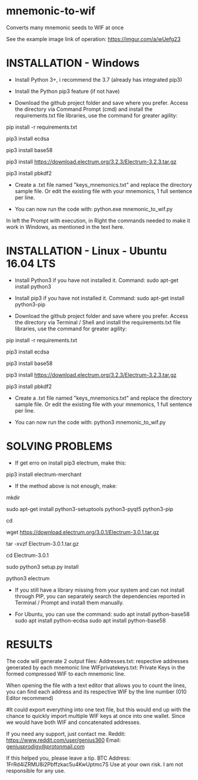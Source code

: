 # mnemonic-to-wif
Converts many mnemonic seeds to WIF at once

See the example image link of operation: https://imgur.com/a/wUefg23

# INSTALLATION - Windows

* Install Python 3+, i recommend the 3.7 (already has integrated pip3) 

* Install the Python pip3 feature (if not have)

* Download the github project folder and save where you prefer. Access the directory via Command Prompt (cmd) and install the requirements.txt file libraries, use the command for greater agility: 

pip install -r requirements.txt

pip3 install ecdsa

pip3 install base58

pip3 install https://download.electrum.org/3.2.3/Electrum-3.2.3.tar.gz

pip3 install pbkdf2


* Create a .txt file named "keys_mnemonics.txt" and replace the directory sample file. Or edit the existing file with your mnemonics, 1 full sentence per line.

* You can now run the code with: python.exe mnemonic_to_wif.py

In left the Prompt with execution, in Right the commands needed to make it work in Windows, as mentioned in the text here.

# INSTALLATION - Linux - Ubuntu 16.04 LTS

* Install Python3 if you have not installed it. Command: sudo apt-get install python3

* Install pip3 if you have not installed it. Command: sudo apt-get install python3-pip

* Download the github project folder and save where you prefer. Access the directory via Terminal / Shell and install the requirements.txt file libraries, use the command for greater agility:

pip install -r requirements.txt

pip3 install ecdsa

pip3 install base58

pip3 install https://download.electrum.org/3.2.3/Electrum-3.2.3.tar.gz

pip3 install pbkdf2


* Create a .txt file named "keys_mnemonics.txt" and replace the directory sample file. Or edit the existing file with your mnemonics, 1 full sentence per line.

* You can now run the code with: python3 mnemonic_to_wif.py


# SOLVING PROBLEMS

* If get erro on install pip3 electrum, make this:

pip3 install electrum-merchant

* If the method above is not enough, make:

mkdir <yourdirname>

sudo apt-get install python3-setuptools python3-pyqt5 python3-pip

cd <yourdirname>

wget https://download.electrum.org/3.0.1/Electrum-3.0.1.tar.gz

tar -xvzf Electrum-3.0.1.tar.gz

cd Electrum-3.0.1

sudo python3 setup.py install

python3 electrum

* If you still have a library missing from your system and can not install through PIP, you can separately search the dependencies reported in Terminal / Prompt and install them manually.

* For Ubuntu, you can use the command:
sudo apt install python-base58
sudo apt install python-ecdsa
sudo apt install python-base58

# RESULTS

The code will generate 2 output files:
Addresses.txt: respective addresses generated by each mnemonic line
WIFprivatekeys.txt: Private Keys in the formed compressed WIF to each mnemonic line.

When opening the file with a text editor that allows you to count the lines, you can find each address and its respective WIF by the line number (010 Editor recommend)

#It could export everything into one text file, but this would end up with the chance to quickly import multiple WIF keys at once into one wallet. Since we would have both WIF and concatenated addresses.


If you need any support, just contact me. Reddit: https://www.reddit.com/user/genius360 Email: geniusprodigy@protonmail.com

If this helped you, please leave a tip. BTC Address: 1FrRd4iZRMU8i2Pbffzkac5u4KwUptmc7S
Use at your own risk. I am not responsible for any use.
